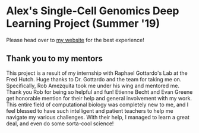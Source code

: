 Alex's Single-Cell Genomics Deep Learning Project (Summer '19)
================

Please head over to [my website](https://alexnghiem.github.io/r10xDL/) for the best experience!

## Thank you to my mentors

This project is a result of my internship with Raphael Gottardo's Lab at the Fred Hutch. Huge thanks to Dr. Gottardo and the team for taking me on. Specifically, Rob Amezquita took me under his wing and mentored me. Thank you Rob for being so helpful and fun! Etienne Becht and Evan Greene get honorable mention for their help and general involvement with my work. This entire field of computational biology was completely new to me, and I feel blessed to have such intelligent and patient teachers to help me navigate my various challenges. With their help, I managed to learn a great deal, and even do some sorta-cool science!



